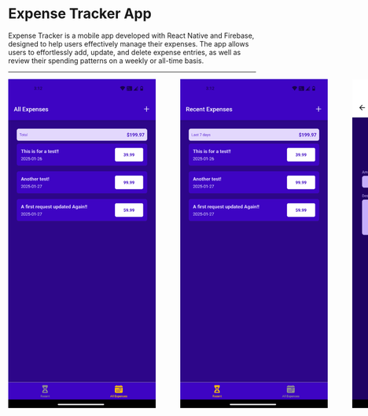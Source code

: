 # Expense Tracker App


Expense Tracker is a mobile app developed with React Native and Firebase, designed to help users effectively manage their expenses. 
The app allows users to effortlessly add, update, and delete expense entries, as well as review their spending patterns on a weekly or all-time basis.

----------------------------------------------------------------------------------------------------------------------------------------------------------

<div style="display: flex; gap: 50px;">
  <img src="images/AllExpenses.png" alt="Screenshot 1" width="300">
  <img src="images/recentExpense.png" alt="Screenshot 2" width="300">
  <img src="images/AddExpense.png" alt="Screenshot 2" width="300">
  <img src="images/updateExpense.png" alt="Screenshot 2" width="300">
</div>
